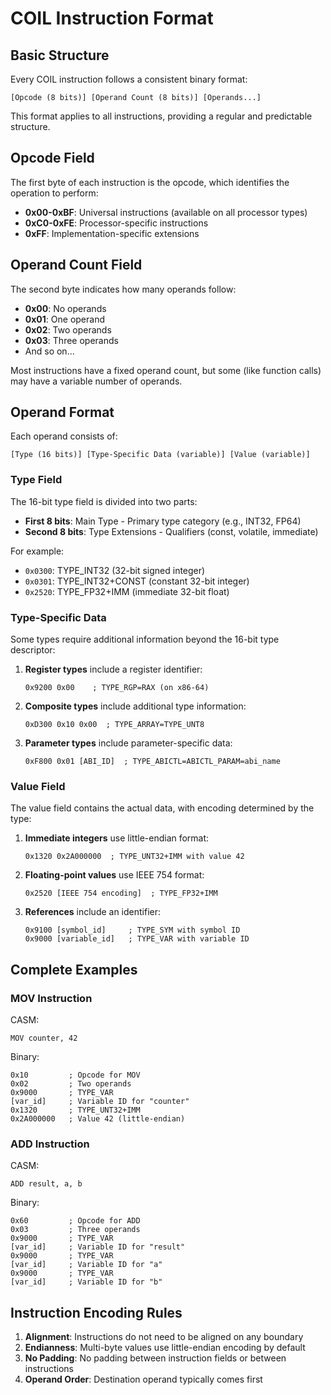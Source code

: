 # COIL Instruction Format

## Basic Structure

Every COIL instruction follows a consistent binary format:

```
[Opcode (8 bits)] [Operand Count (8 bits)] [Operands...]
```

This format applies to all instructions, providing a regular and predictable structure.

## Opcode Field

The first byte of each instruction is the opcode, which identifies the operation to perform:

- **0x00-0xBF**: Universal instructions (available on all processor types)
- **0xC0-0xFE**: Processor-specific instructions
- **0xFF**: Implementation-specific extensions

## Operand Count Field

The second byte indicates how many operands follow:

- **0x00**: No operands
- **0x01**: One operand
- **0x02**: Two operands
- **0x03**: Three operands
- And so on...

Most instructions have a fixed operand count, but some (like function calls) may have a variable number of operands.

## Operand Format

Each operand consists of:

```
[Type (16 bits)] [Type-Specific Data (variable)] [Value (variable)]
```

### Type Field

The 16-bit type field is divided into two parts:

- **First 8 bits**: Main Type - Primary type category (e.g., INT32, FP64)
- **Second 8 bits**: Type Extensions - Qualifiers (const, volatile, immediate)

For example:
- `0x0300`: TYPE_INT32 (32-bit signed integer)
- `0x0301`: TYPE_INT32+CONST (constant 32-bit integer)
- `0x2520`: TYPE_FP32+IMM (immediate 32-bit float)

### Type-Specific Data

Some types require additional information beyond the 16-bit type descriptor:

1. **Register types** include a register identifier:
   ```
   0x9200 0x00    ; TYPE_RGP=RAX (on x86-64)
   ```

2. **Composite types** include additional type information:
   ```
   0xD300 0x10 0x00  ; TYPE_ARRAY=TYPE_UNT8
   ```

3. **Parameter types** include parameter-specific data:
   ```
   0xF800 0x01 [ABI_ID]  ; TYPE_ABICTL=ABICTL_PARAM=abi_name
   ```

### Value Field

The value field contains the actual data, with encoding determined by the type:

1. **Immediate integers** use little-endian format:
   ```
   0x1320 0x2A000000  ; TYPE_UNT32+IMM with value 42
   ```

2. **Floating-point values** use IEEE 754 format:
   ```
   0x2520 [IEEE 754 encoding]  ; TYPE_FP32+IMM
   ```

3. **References** include an identifier:
   ```
   0x9100 [symbol_id]     ; TYPE_SYM with symbol ID
   0x9000 [variable_id]   ; TYPE_VAR with variable ID
   ```

## Complete Examples

### MOV Instruction

CASM:
```
MOV counter, 42
```

Binary:
```
0x10         ; Opcode for MOV
0x02         ; Two operands
0x9000       ; TYPE_VAR
[var_id]     ; Variable ID for "counter"
0x1320       ; TYPE_UNT32+IMM
0x2A000000   ; Value 42 (little-endian)
```

### ADD Instruction

CASM:
```
ADD result, a, b
```

Binary:
```
0x60         ; Opcode for ADD
0x03         ; Three operands
0x9000       ; TYPE_VAR
[var_id]     ; Variable ID for "result"
0x9000       ; TYPE_VAR
[var_id]     ; Variable ID for "a"
0x9000       ; TYPE_VAR
[var_id]     ; Variable ID for "b"
```

## Instruction Encoding Rules

1. **Alignment**: Instructions do not need to be aligned on any boundary
2. **Endianness**: Multi-byte values use little-endian encoding by default
3. **No Padding**: No padding between instruction fields or between instructions
4. **Operand Order**: Destination operand typically comes first